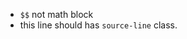 - <span data-source-line="0" class="source-line list-item-line" style="margin:0;"></span> `$$` not math block
- <span data-source-line="1" class="source-line list-item-line" style="margin:0;"></span> this line should has `source-line` class.  


<p data-source-line="2" class="source-line empty-line final-line end-of-document" style="margin:0;"></p>


